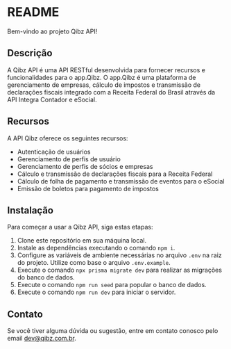 # README

Bem-vindo ao projeto Qibz API!

## Descrição

A Qibz API é uma API RESTful desenvolvida para fornecer recursos e funcionalidades para o app.Qibz. O app.Qibz é uma plataforma de gerenciamento de empresas, cálculo de impostos e transmissão de declarações fiscais integrado com a Receita Federal do Brasil através da API Integra Contador e eSocial.

## Recursos

A API Qibz oferece os seguintes recursos:

- Autenticação de usuários
- Gerenciamento de perfis de usuário
- Gerenciamento de perfis de sócios e empresas
- Cálculo e transmissão de declarações fiscais para a Receita Federal
- Cálculo de folha de pagamento e transmissão de eventos para o eSocial
- Emissão de boletos para pagamento de impostos

## Instalação

Para começar a usar a Qibz API, siga estas etapas:

1. Clone este repositório em sua máquina local.
2. Instale as dependências executando o comando `npm i`.
3. Configure as variáveis de ambiente necessárias no arquivo `.env` na raiz do projeto. Utilize como base o arquivo `.env.example`.
4. Execute o comando `npx prisma migrate dev` para realizar as migrações do banco de dados.
5. Execute o comando `npm run seed` para popular o banco de dados.
6. Execute o comando `npm run dev` para iniciar o servidor.

## Contato

Se você tiver alguma dúvida ou sugestão, entre em contato conosco pelo email [dev@qibz.com.br](mailto:dev@qibz.com.br).
